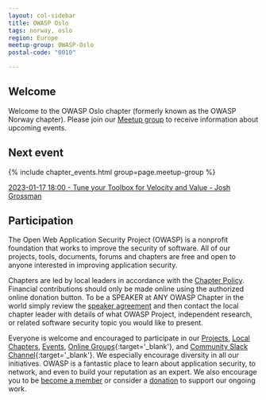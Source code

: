 ```yaml
---
layout: col-sidebar
title: OWASP Oslo
tags: norway, oslo
region: Europe
meetup-group: OWASP-Oslo
postal-code: "0010"

---
```


## Welcome

Welcome to the OWASP Oslo chapter (formerly known as the OWASP Norway chapter). Please join our [Meetup group](https://www.meetup.com/OWASP-Oslo/) to receive information about upcoming events.

## Next event

{% include chapter_events.html group=page.meetup-group %}

[2023-01-17 18:00 - Tune your Toolbox for Velocity and Value - Josh Grossman](https://www.meetup.com/owasp-oslo/events/290761822/)




## Participation

The Open Web Application Security Project (OWASP) is a nonprofit foundation that works to improve the security of software. All of our projects, tools, documents, forums and chapters are free and open to anyone interested in improving application security.

Chapters are led by local leaders in accordance with the [Chapter Policy](https://owasp.org/www-policy/). Financial contributions should only be made online using the authorized online donation button. To be a SPEAKER at ANY OWASP Chapter in the world simply review the [speaker agreement](https://owasp.org/www-policy/) and then contact the local chapter leader with details of what OWASP Project, independent research, or related software security topic you would like to present.

Everyone is welcome and encouraged to participate in our [Projects](/projects), [Local Chapters](/chapters), [Events](/events), [Online Groups](https://groups.google.com/a/owasp.com/){:target='\_blank'}, and [Community Slack Channel](https://owasp.slack.com/){:target='\_blank'}. We especially encourage diversity in all our initiatives. OWASP is a fantastic place to learn about application security, to network, and even to build your reputation as an expert. We also encourage you to be [become a member](/membership) or consider a [donation](/donate) to support our ongoing work.
